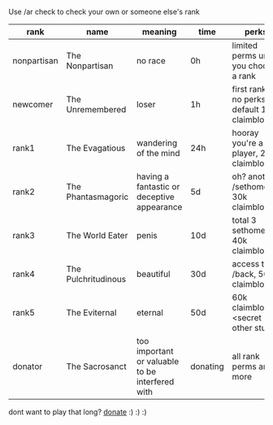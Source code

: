 Use /ar check to check your own or someone else's rank


rank | name | meaning | time | perks
---|---|---|---|---|
nonpartisan | The Nonpartisan | no race | 0h | limited perms until you choose a rank
newcomer | The Unremembered | loser | 1h | first rank, no perks :(, default 10k claimblocks
rank1 | The Evagatious | wandering of the mind | 24h | hooray you're a real player, 20k claimblocks
rank2 | The Phantasmagoric | having a fantastic or deceptive appearance | 5d | oh? another /sethome!, 30k claimblocks
rank3 | The World Eater | penis | 10d | total 3 sethomes, 40k claimblocks
rank4 | The Pulchritudinous | beautiful | 30d | access to /back, 50k claimblocks
rank5 | The Eviternal | eternal | 50d | 60k claimblocks, <secret other stuff!>
donator | The Sacrosanct | too important or valuable to be interfered with | donating | all rank perms and more


dont want to play that long? [donate](http://zoltritw.buycraft.net/) :) :) :) 
